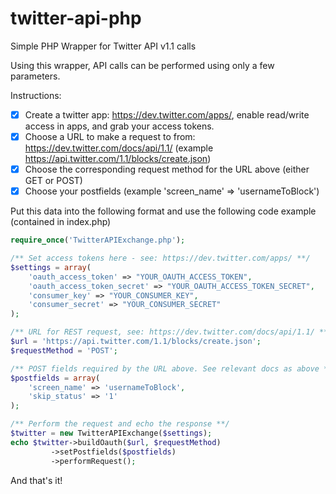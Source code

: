 twitter-api-php
===============

Simple PHP Wrapper for Twitter API v1.1 calls

Using this wrapper, API calls can be performed using only a few parameters.

Instructions:

- [x] Create a twitter app: https://dev.twitter.com/apps/, enable read/write access in apps, and grab your access tokens.
- [x] Choose a URL to make a request to from: https://dev.twitter.com/docs/api/1.1/ (example https://api.twitter.com/1.1/blocks/create.json)
- [x] Choose the corresponding request method for the URL above (either GET or POST)
- [x] Choose your postfields (example 'screen_name' => 'usernameToBlock')

Put this data into the following format and use the following code example (contained in index.php)

```php
require_once('TwitterAPIExchange.php');

/** Set access tokens here - see: https://dev.twitter.com/apps/ **/
$settings = array(
    'oauth_access_token' => "YOUR_OAUTH_ACCESS_TOKEN",
    'oauth_access_token_secret' => "YOUR_OAUTH_ACCESS_TOKEN_SECRET",
    'consumer_key' => "YOUR_CONSUMER_KEY",
    'consumer_secret' => "YOUR_CONSUMER_SECRET"
);

/** URL for REST request, see: https://dev.twitter.com/docs/api/1.1/ **/
$url = 'https://api.twitter.com/1.1/blocks/create.json';
$requestMethod = 'POST';

/** POST fields required by the URL above. See relevant docs as above **/
$postfields = array(
    'screen_name' => 'usernameToBlock', 
    'skip_status' => '1'
);

/** Perform the request and echo the response **/
$twitter = new TwitterAPIExchange($settings);
echo $twitter->buildOauth($url, $requestMethod)
         ->setPostfields($postfields)
         ->performRequest();
```

And that's it!
